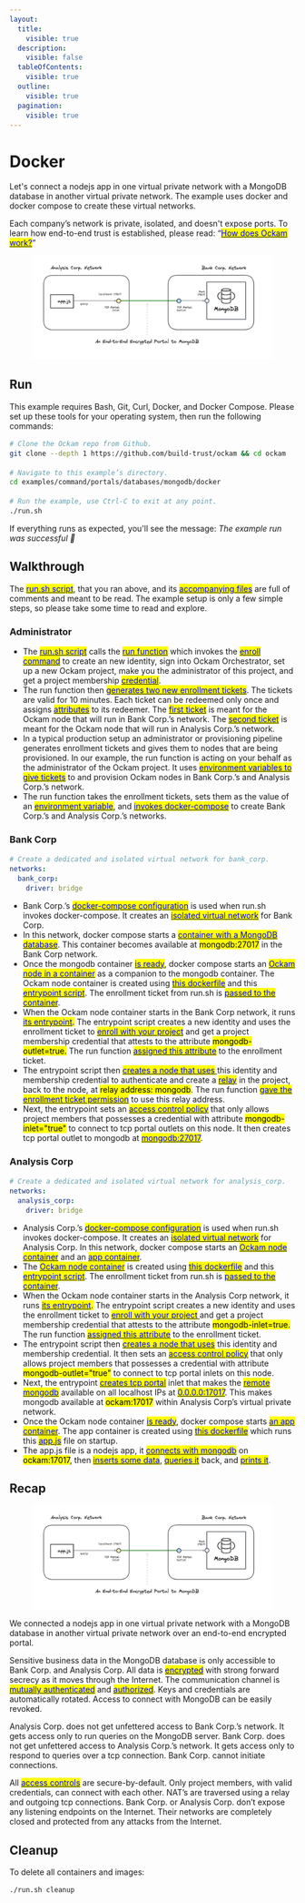 ```yaml
---
layout:
  title:
    visible: true
  description:
    visible: false
  tableOfContents:
    visible: true
  outline:
    visible: true
  pagination:
    visible: true
---
```


# Docker

Let's connect a nodejs app in one virtual private network with a MongoDB database in another virtual private network. The example uses docker and docker compose to create these virtual networks.&#x20;

Each company’s network is private, isolated, and doesn't expose ports. To learn how end-to-end trust is established, please read: “[<mark style="color:blue;">How does Ockam work?</mark>](../../../how-does-ockam-work.md)”

<figure><img src="../../../.gitbook/assets/mongodb-portal.png" alt=""><figcaption></figcaption></figure>

## Run

This example requires Bash, Git, Curl, Docker, and Docker Compose. Please set up these tools for your operating system, then run the following commands:

```bash
# Clone the Ockam repo from Github.
git clone --depth 1 https://github.com/build-trust/ockam && cd ockam

# Navigate to this example’s directory.
cd examples/command/portals/databases/mongodb/docker

# Run the example, use Ctrl-C to exit at any point.
./run.sh
```

If everything runs as expected, you'll see the message: _The example run was successful 🥳_

## Walkthrough

The [<mark style="color:blue;">run.sh script</mark>](https://github.com/build-trust/ockam/blob/develop/examples/command/portals/databases/mongodb/docker/run.sh), that you ran above, and its [<mark style="color:blue;">accompanying files</mark>](https://github.com/build-trust/ockam/tree/develop/examples/command/portals/databases/mongodb/docker) are full of comments and meant to be read. The example setup is only a few simple steps, so please take some time to read and explore.

### Administrator

* The [<mark style="color:blue;">run.sh script</mark>](https://github.com/build-trust/ockam/blob/develop/examples/command/portals/databases/mongodb/docker/run.sh) calls the [<mark style="color:blue;">run function</mark>](https://github.com/build-trust/ockam/blob/develop/examples/command/portals/databases/mongodb/docker/run.sh#L14) which invokes the [<mark style="color:blue;">enroll command</mark>](https://github.com/build-trust/ockam/blob/develop/examples/command/portals/databases/mongodb/docker/run.sh#L16-L29) to create an new identity, sign into Ockam Orchestrator, set up a new Ockam project, make you the administrator of this project, and get a project membership [<mark style="color:blue;">credential</mark>](../../../reference/protocols/identities.md#credentials).
* The run function then [<mark style="color:blue;">generates two new enrollment tickets</mark>](https://github.com/build-trust/ockam/blob/develop/examples/command/portals/databases/mongodb/docker/run.sh#L30-L48). The tickets are valid for 10 minutes. Each ticket can be redeemed only once and assigns [<mark style="color:blue;">attributes</mark>](../../../reference/protocols/identities.md#credentials) to its redeemer. The [<mark style="color:blue;">first ticket</mark>](https://github.com/build-trust/ockam/blob/develop/examples/command/portals/databases/mongodb/docker/run.sh#L30-L39) is meant for the Ockam node that will run in Bank Corp.’s network. The [<mark style="color:blue;">second ticket</mark>](https://github.com/build-trust/ockam/blob/develop/examples/command/portals/databases/mongodb/docker/run.sh#L41-L48) is meant for the Ockam node that will run in Analysis Corp.’s network.
* In a typical production setup an administrator or provisioning pipeline generates enrollment tickets and gives them to nodes that are being provisioned. In our example, the run function is acting on your behalf as the administrator of the Ockam project. It uses [<mark style="color:blue;">environment variables to give tickets</mark>](https://github.com/build-trust/ockam/blob/develop/examples/command/portals/databases/mongodb/docker/run.sh#L55C28-L55C65) to and provision Ockam nodes in Bank Corp.’s and Analysis Corp.’s network.
* The run function takes the enrollment tickets, sets them as the value of an [<mark style="color:blue;">environment variable</mark>](https://github.com/build-trust/ockam/blob/develop/examples/command/portals/databases/mongodb/docker/run.sh#L55C28-L55C65), and [<mark style="color:blue;">invokes docker-compose</mark>](https://github.com/build-trust/ockam/blob/develop/examples/command/portals/databases/mongodb/docker/run.sh#L50-L65) to create Bank Corp.’s and Analysis Corp.’s networks.

### Bank Corp

```yaml
# Create a dedicated and isolated virtual network for bank_corp.
networks:
  bank_corp:
    driver: bridge
```

* Bank Corp.’s [<mark style="color:blue;">docker-compose configuration</mark>](https://github.com/build-trust/ockam/blob/develop/examples/command/portals/databases/mongodb/docker/bank\_corp/docker-compose.yml) is used when run.sh invokes docker-compose. It creates an [<mark style="color:blue;">isolated virtual network</mark>](https://github.com/build-trust/ockam/blob/develop/examples/command/portals/databases/mongodb/docker/bank\_corp/docker-compose.yml#L3-L6) for Bank Corp.
* In this network, docker compose starts a [<mark style="color:blue;">container with a MongoDB database</mark>](https://github.com/build-trust/ockam/blob/develop/examples/command/portals/databases/mongodb/docker/bank\_corp/docker-compose.yml#L9-L13). This container becomes available at <mark style="background-color:yellow;">mongodb:27017</mark> in the Bank Corp network.
* Once the mongodb container [<mark style="color:blue;">is ready</mark>](https://github.com/build-trust/ockam/blob/develop/examples/command/portals/databases/mongodb/docker/bank\_corp/docker-compose.yml#L20), docker compose starts an [<mark style="color:blue;">Ockam node in a container</mark>](https://github.com/build-trust/ockam/blob/develop/examples/command/portals/databases/mongodb/docker/bank\_corp/docker-compose.yml#L19-L27) as a companion to the mongodb container. The Ockam node container is created using [<mark style="color:blue;">this dockerfile</mark>](https://github.com/build-trust/ockam/blob/develop/examples/command/portals/databases/mongodb/docker/ockam.dockerfile) and this [<mark style="color:blue;">entrypoint script</mark>](https://github.com/build-trust/ockam/blob/develop/examples/command/portals/databases/mongodb/docker/bank\_corp/run\_ockam.sh). The enrollment ticket from run.sh is [<mark style="color:blue;">passed to the container</mark>](https://github.com/build-trust/ockam/blob/develop/examples/command/portals/databases/mongodb/docker/bank\_corp/docker-compose.yml#L25).
* When the Ockam node container starts in the Bank Corp network, it runs [<mark style="color:blue;">its entrypoint</mark>](https://github.com/build-trust/ockam/blob/develop/examples/command/portals/databases/mongodb/docker/bank\_corp/run\_ockam.sh)<mark style="color:blue;">.</mark> The entrypoint script creates a new identity and uses the enrollment ticket to [<mark style="color:blue;">enroll with your project</mark>](https://github.com/build-trust/ockam/blob/develop/examples/command/portals/databases/mongodb/docker/bank\_corp/run\_ockam.sh#L6-L19) and get a project membership credential that attests to the attribute <mark style="background-color:yellow;">mongodb-outlet=true.</mark> The run function [<mark style="color:blue;">assigned this attribute</mark>](https://github.com/build-trust/ockam/blob/develop/examples/command/portals/databases/mongodb/docker/run.sh#L30-L39) to the enrollment ticket.
* The entrypoint script then [<mark style="color:blue;">creates a node that uses</mark> ](https://github.com/build-trust/ockam/blob/develop/examples/command/portals/databases/mongodb/docker/bank\_corp/run\_ockam.sh#L21-L33)this identity and membership credential to authenticate and create a [<mark style="color:blue;">relay</mark>](../../../reference/protocols/routing.md#relay) in the project, back to the node, at <mark style="background-color:yellow;">relay address: mongodb</mark>. The run function [<mark style="color:blue;">gave the enrollment ticket permission</mark>](https://github.com/build-trust/ockam/blob/develop/examples/command/portals/databases/mongodb/docker/run.sh#L39C44-L39C60) to use this relay address.
* Next, the entrypoint sets an [<mark style="color:blue;">access control policy</mark>](https://github.com/build-trust/ockam/blob/develop/examples/command/portals/databases/mongodb/docker/bank\_corp/run\_ockam.sh#L36) that only allows project members that possesses a credential with attribute <mark style="background-color:yellow;">mongodb-inlet="true"</mark> to connect to tcp portal outlets on this node. It then creates tcp portal outlet to mongodb at [<mark style="color:blue;">mongodb:27017</mark>](https://github.com/build-trust/ockam/blob/develop/examples/command/portals/databases/mongodb/docker/bank\_corp/run\_ockam.sh#L37).

### Analysis Corp

```yaml
# Create a dedicated and isolated virtual network for analysis_corp.
networks:
  analysis_corp:
    driver: bridge
```

* Analysis Corp.’s [<mark style="color:blue;">docker-compose configuration</mark>](https://github.com/build-trust/ockam/blob/develop/examples/command/portals/databases/mongodb/docker/analysis\_corp/docker-compose.yml) is used when run.sh invokes docker-compose. It creates an [<mark style="color:blue;">isolated virtual network</mark>](https://github.com/build-trust/ockam/blob/develop/examples/command/portals/databases/mongodb/docker/analysis\_corp/docker-compose.yml#L3-L6) for Analysis Corp. In this network, docker compose starts an [<mark style="color:blue;">Ockam node container</mark>](https://github.com/build-trust/ockam/blob/develop/examples/command/portals/databases/mongodb/docker/analysis\_corp/docker-compose.yml#L9-L20) and an [<mark style="color:blue;">app container</mark>](https://github.com/build-trust/ockam/blob/develop/examples/command/portals/databases/mongodb/docker/analysis\_corp/docker-compose.yml#L22-L32).
* The [<mark style="color:blue;">Ockam node container</mark>](https://github.com/build-trust/ockam/blob/develop/examples/command/portals/databases/mongodb/docker/analysis\_corp/docker-compose.yml#L9-L20) is created using [<mark style="color:blue;">this dockerfile</mark>](https://github.com/build-trust/ockam/blob/develop/examples/command/portals/databases/mongodb/docker/ockam.dockerfile) and this [<mark style="color:blue;">entrypoint script</mark>](https://github.com/build-trust/ockam/blob/develop/examples/command/portals/databases/mongodb/docker/analysis\_corp/run\_ockam.sh). The enrollment ticket from run.sh is [<mark style="color:blue;">passed to the container</mark>](https://github.com/build-trust/ockam/blob/develop/examples/command/portals/databases/mongodb/docker/analysis\_corp/docker-compose.yml#L18).
* When the Ockam node container starts in the Analysis Corp network, it runs [<mark style="color:blue;">its entrypoint</mark>](https://github.com/build-trust/ockam/blob/develop/examples/command/portals/databases/mongodb/docker/analysis\_corp/run\_ockam.sh)<mark style="color:blue;">.</mark> The entrypoint script creates a new identity and uses the enrollment ticket to [<mark style="color:blue;">enroll with your project</mark> ](https://github.com/build-trust/ockam/blob/develop/examples/command/portals/databases/mongodb/docker/analysis\_corp/run\_ockam.sh#L6-L19)and get a project membership credential that attests to the attribute <mark style="background-color:yellow;">mongodb-inlet=true.</mark> The run function [<mark style="color:blue;">assigned this attribute</mark>](https://github.com/build-trust/ockam/blob/develop/examples/command/portals/databases/mongodb/docker/run.sh#L41-L48) to the enrollment ticket.
* The entrypoint script then [<mark style="color:blue;">creates a node that uses</mark>](https://github.com/build-trust/ockam/blob/develop/examples/command/portals/databases/mongodb/docker/analysis\_corp/run\_ockam.sh#L21-L30) this identity and membership credential. It then sets an [<mark style="color:blue;">access control policy</mark>](https://github.com/build-trust/ockam/blob/develop/examples/command/portals/databases/mongodb/docker/analysis\_corp/run\_ockam.sh#L29C55-L29C91) that only allows project members that possesses a credential with attribute <mark style="background-color:yellow;">mongodb-outlet="true"</mark> to connect to tcp portal inlets on this node.
* Next, the entrypoint [<mark style="color:blue;">creates tcp portal</mark>](https://github.com/build-trust/ockam/blob/develop/examples/command/portals/databases/mongodb/docker/analysis\_corp/run\_ockam.sh#L30) inlet that makes the [<mark style="color:blue;">remote mongodb</mark>](https://github.com/build-trust/ockam/blob/develop/examples/command/portals/databases/mongodb/docker/analysis\_corp/run\_ockam.sh#L30C50-L30C58) available on all localhost IPs at [<mark style="color:blue;">0.0.0.0:17017</mark>](https://github.com/build-trust/ockam/blob/develop/examples/command/portals/databases/mongodb/docker/analysis\_corp/run\_ockam.sh#L30C31-L30C44). This makes mongodb available at <mark style="background-color:yellow;">ockam:17017</mark> within Analysis Corp’s virtual private network.
* Once the Ockam node container [<mark style="color:blue;">is ready</mark>](https://github.com/build-trust/ockam/blob/develop/examples/command/portals/databases/mongodb/docker/analysis\_corp/docker-compose.yml#L27), docker compose starts [<mark style="color:blue;">an app container</mark>](https://github.com/build-trust/ockam/blob/develop/examples/command/portals/databases/mongodb/docker/analysis\_corp/docker-compose.yml#L22-L32). The app container is created using [<mark style="color:blue;">this dockerfile</mark>](https://github.com/build-trust/ockam/blob/develop/examples/command/portals/databases/mongodb/docker/analysis\_corp/app.dockerfile) which runs this [<mark style="color:blue;">app.js</mark>](https://github.com/build-trust/ockam/blob/develop/examples/command/portals/databases/mongodb/docker/analysis\_corp/app.js) file on startup.
* The app.js file is a nodejs app, it [<mark style="color:blue;">connects with mongodb</mark>](https://github.com/build-trust/ockam/blob/develop/examples/command/portals/databases/mongodb/docker/analysis\_corp/app.js#L7-L26) on <mark style="background-color:yellow;">ockam:17017</mark>, then [<mark style="color:blue;">inserts some data</mark>](https://github.com/build-trust/ockam/blob/develop/examples/command/portals/databases/mongodb/docker/analysis\_corp/app.js#L34-L36), [<mark style="color:blue;">queries it</mark>](https://github.com/build-trust/ockam/blob/develop/examples/command/portals/databases/mongodb/docker/analysis\_corp/app.js#L38) back, and [<mark style="color:blue;">prints it</mark>](https://github.com/build-trust/ockam/blob/develop/examples/command/portals/databases/mongodb/docker/analysis\_corp/app.js#L39-L44).

## Recap

<figure><img src="../../../.gitbook/assets/mongodb-portal.png" alt=""><figcaption></figcaption></figure>

We connected a nodejs app in one virtual private network with a MongoDB database in another virtual private network over an end-to-end encrypted portal.

Sensitive business data in the MongoDB database is only accessible to Bank Corp. and Analysis Corp. All data is [<mark style="color:blue;">encrypted</mark>](../../../reference/protocols/secure-channels.md) with strong forward secrecy as it moves through the Internet. The communication channel is [<mark style="color:blue;">mutually authenticated</mark>](../../../reference/protocols/secure-channels.md) and [<mark style="color:blue;">authorized</mark>](../../../reference/protocols/access-controls.md). Keys and credentials are automatically rotated. Access to connect with MongoDB can be easily revoked.

Analysis Corp. does not get unfettered access to Bank Corp.’s network. It gets access only to run queries on the MongoDB server. Bank Corp. does not get unfettered access to Analysis Corp.’s network. It gets access only to respond to queries over a tcp connection. Bank Corp. cannot initiate connections.

All [<mark style="color:blue;">access controls</mark>](../../../reference/protocols/access-controls.md) are secure-by-default. Only project members, with valid credentials, can connect with each other. NAT’s are traversed using a relay and outgoing tcp connections. Bank Corp. or Analysis Corp. don’t expose any listening endpoints on the Internet. Their networks are completely closed and protected from any attacks from the Internet.

## Cleanup

To delete all containers and images:

```sh
./run.sh cleanup
```
